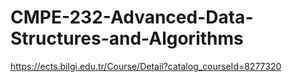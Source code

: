 # CMPE-232-Advanced-Data-Structures-and-Algorithms
https://ects.bilgi.edu.tr/Course/Detail?catalog_courseId=8277320

